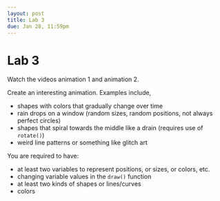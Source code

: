 ```yaml
---
layout: post
title: Lab 3
due: Jan 28, 11:59pm
---
```


# Lab 3

Watch the videos animation 1 and animation 2.

Create an interesting animation. Examples include,

- shapes with colors that gradually change over time
- rain drops on a window (random sizes, random positions, not always
  perfect circles)
- shapes that spiral towards the middle like a drain (requires use of
  `rotate()`)
- weird line patterns or something like glitch art

You are required to have:

- at least two variables to represent positions, or sizes, or colors, etc.
- changing variable values in the `draw()` function
- at least two kinds of shapes or lines/curves
- colors
